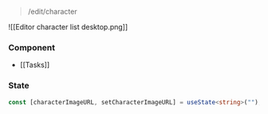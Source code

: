 > 
> /edit/character
> 
![[Editor character list desktop.png]]
### Component
- [[Tasks]]
### State
```ts
const [characterImageURL, setCharacterImageURL] = useState<string>("");
```